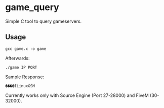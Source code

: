 # game_query
Simple C tool to query gameservers.

## Usage
`gcc game.c -o game`

Afterwards:

`./game IP PORT`

Sample Response:

```jhofmann@naya:~/git/game_query$ ./game 160.20.145.233 27015
����ILinuxGSM
```

Currently works only with Source Engine (Port 27-28000) and FiveM (30-32000).
